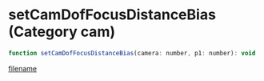 # setCamDofFocusDistanceBias (Category cam)

```js
function setCamDofFocusDistanceBias(camera: number, p1: number): void
```

[filename](setCamDofFocusDistanceBias_m.md ':include')